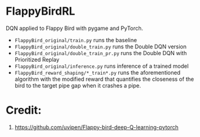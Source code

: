 # FlappyBirdRL
DQN applied to Flappy Bird with pygame and PyTorch.

* `FlappyBird_original/train.py` runs the baseline
* `FlappyBird_original/double_train.py` runs the Double DQN version
* `FlappyBird_original/double_train_pr.py` runs the Double DQN with Prioritized Replay
* `FlappyBird_original/inference.py` runs inference of a trained model
* `FlappyBird_reward_shaping/*_train*.py` runs the aforementioned algorithm with the modified reward that quantifies the closeness of the bird to the target pipe gap when it crashes a pipe.

# Credit:
1. https://github.com/uvipen/Flappy-bird-deep-Q-learning-pytorch
